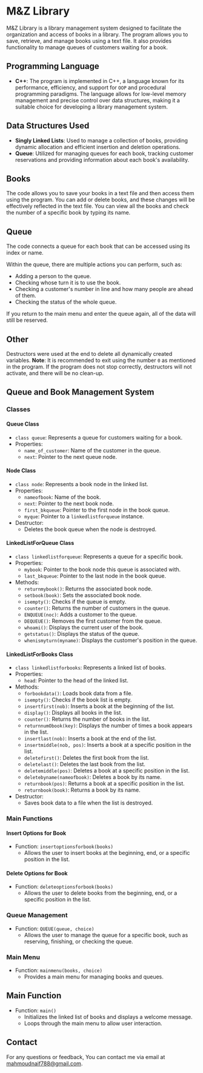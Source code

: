 # M&Z Library

M&Z Library is a library management system designed to facilitate the organization and access of books in a library. The program allows you to save, retrieve, and manage books using a text file. It also provides functionality to manage queues of customers waiting for a book.

## Programming Language

- **C++**: The program is implemented in C++, a language known for its performance, efficiency, and support for `OOP` and procedural programming paradigms. The language allows for low-level memory management and precise control over data structures, making it a suitable choice for developing a library management system.

## Data Structures Used

- **Singly Linked Lists**: Used to manage a collection of books, providing dynamic allocation and efficient insertion and deletion operations.
- **Queue**: Utilized for managing queues for each book, tracking customer reservations and providing information about each book's availability.

## Books

The code allows you to save your books in a text file and then access them using the program. You can add or delete books, and these changes will be effectively reflected in the text file. You can view all the books and check the number of a specific book by typing its name.

## Queue

The code connects a queue for each book that can be accessed using its index or name.

Within the queue, there are multiple actions you can perform, such as:

- Adding a person to the queue.
- Checking whose turn it is to use the book.
- Checking a customer's number in line and how many people are ahead of them.
- Checking the status of the whole queue.

If you return to the main menu and enter the queue again, all of the data will still be reserved.

## Other

Destructors were used at the end to delete all dynamically created variables. **Note**: It is recommended to exit using the number `0` as mentioned in the program. If the program does not stop correctly, destructors will not activate, and there will be no clean-up.

## Queue and Book Management System

### Classes

#### Queue Class

- `class queue`: Represents a queue for customers waiting for a book.
- Properties:
    - `name_of_customer`: Name of the customer in the queue.
    - `next`: Pointer to the next queue node.

#### Node Class

- `class node`: Represents a book node in the linked list.
- Properties:
    - `nameofbook`: Name of the book.
    - `next`: Pointer to the next book node.
    - `first_bkqueue`: Pointer to the first node in the book queue.
    - `myque`: Pointer to a `linkedlistforqueue` instance.
- Destructor:
    - Deletes the book queue when the node is destroyed.

#### LinkedListForQueue Class

- `class linkedlistforqueue`: Represents a queue for a specific book.
- Properties:
    - `mybook`: Pointer to the book node this queue is associated with.
    - `last_bkqueue`: Pointer to the last node in the book queue.
- Methods:
    - `returnmybook()`: Returns the associated book node.
    - `setbook(book)`: Sets the associated book node.
    - `isempty()`: Checks if the queue is empty.
    - `counter()`: Returns the number of customers in the queue.
    - `ENQUEUE(noc)`: Adds a customer to the queue.
    - `DEQUEUE()`: Removes the first customer from the queue.
    - `whoami()`: Displays the current user of the book.
    - `getstatus()`: Displays the status of the queue.
    - `whenismyturn(myname)`: Displays the customer's position in the queue.

#### LinkedListForBooks Class

- `class linkedlistforbooks`: Represents a linked list of books.
- Properties:
    - `head`: Pointer to the head of the linked list.
- Methods:
    - `forbookdata()`: Loads book data from a file.
    - `isempty()`: Checks if the book list is empty.
    - `insertfirst(nob)`: Inserts a book at the beginning of the list.
    - `display()`: Displays all books in the list.
    - `counter()`: Returns the number of books in the list.
    - `returnnumObook(key)`: Displays the number of times a book appears in the list.
    - `insertlast(nob)`: Inserts a book at the end of the list.
    - `insertmiddle(nob, pos)`: Inserts a book at a specific position in the list.
    - `deletefirst()`: Deletes the first book from the list.
    - `deletelast()`: Deletes the last book from the list.
    - `deletemiddle(pos)`: Deletes a book at a specific position in the list.
    - `deletebyname(nameofbook)`: Deletes a book by its name.
    - `returnbook(pos)`: Returns a book at a specific position in the list.
    - `returnbook(book)`: Returns a book by its name.
- Destructor:
    - Saves book data to a file when the list is destroyed.

### Main Functions

#### Insert Options for Book

- Function: `insertoptionsforbook(books)`
    - Allows the user to insert books at the beginning, end, or a specific position in the list.

#### Delete Options for Book

- Function: `deleteoptionsforbook(books)`
    - Allows the user to delete books from the beginning, end, or a specific position in the list.

### Queue Management

- Function: `QUEUE(queue, choice)`
    - Allows the user to manage the queue for a specific book, such as reserving, finishing, or checking the queue.

### Main Menu

- Function: `mainmenu(books, choice)`
    - Provides a main menu for managing books and queues.

## Main Function

- Function: `main()`
    - Initializes the linked list of books and displays a welcome message.
    - Loops through the main menu to allow user interaction.

## Contact

For any questions or feedback, You can contact me via email at [mahmoudnaif788@gmail.com](mailto:mahmoudnaif788@gmail.com).
